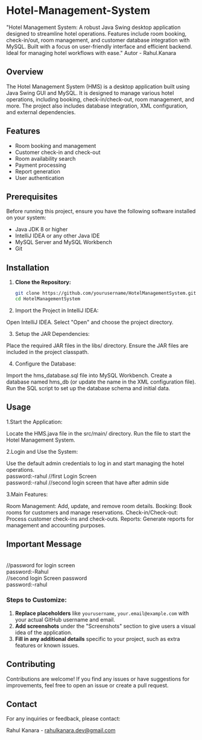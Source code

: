 # Hotel-Management-System
"Hotel Management System: A robust Java Swing desktop application designed to streamline hotel operations. Features include room booking, check-in/out, room management, and customer database integration with MySQL. Built with a focus on user-friendly interface and efficient backend. Ideal for managing hotel workflows with ease."
Autor - Rahul.Kanara

## Overview
The Hotel Management System (HMS) is a desktop application built using Java Swing GUI and MySQL. It is designed to manage various hotel operations, including booking, check-in/check-out, room management, and more. The project also includes database integration, XML configuration, and external dependencies.

## Features
- Room booking and management
- Customer check-in and check-out
- Room availability search
- Payment processing
- Report generation
- User authentication


## Prerequisites
Before running this project, ensure you have the following software installed on your system:
- Java JDK 8 or higher
- IntelliJ IDEA or any other Java IDE
- MySQL Server and MySQL Workbench
- Git

## Installation

1. **Clone the Repository:**
   ```bash
   git clone https://github.com/yourusername/HotelManagementSystem.git
   cd HotelManagementSystem
2. Import the Project in IntelliJ IDEA:

Open IntelliJ IDEA.
Select "Open" and choose the project directory.

3. Setup the JAR Dependencies:

Place the required JAR files in the libs/ directory.
Ensure the JAR files are included in the project classpath.

4. Configure the Database:

Import the hms_database.sql file into MySQL Workbench.
Create a database named hms_db (or update the name in the XML configuration file).
Run the SQL script to set up the database schema and initial data.

## Usage
1.Start the Application:

Locate the HMS.java file in the src/main/ directory.
Run the file to start the Hotel Management System.

2.Login and Use the System:

Use the default admin credentials to log in and start managing the hotel operations.<br>
password:-rahul //first Login Screen<br>
password:-rahul //second login screen that have after admin side<br>

3.Main Features:

Room Management: Add, update, and remove room details.
Booking: Book rooms for customers and manage reservations.
Check-in/Check-out: Process customer check-ins and check-outs.
Reports: Generate reports for management and accounting purposes.

## Important Message
<br>
//password for login screen<br>
password:-Rahul<br> 
//second login Screen password<br>
password:-rahul


### Steps to Customize:
1. **Replace placeholders** like `yourusername`, `your.email@example.com` with your actual GitHub username and email.
2. **Add screenshots** under the "Screenshots" section to give users a visual idea of the application.
3. **Fill in any additional details** specific to your project, such as extra features or known issues.


## Contributing
Contributions are welcome! If you find any issues or have suggestions for improvements, feel free to open an issue or create a pull request.

## Contact
For any inquiries or feedback, please contact:

Rahul Kanara - rahulkanara.dev@gmail.com
